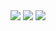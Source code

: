 <img src="https://i.imgur.com/aCZYQaT.jpg" />
<img src="https://i.imgur.com/rUrLeEK.jpg" />
<img src="https://i.imgur.com/W0OtMFL.jpg" />
